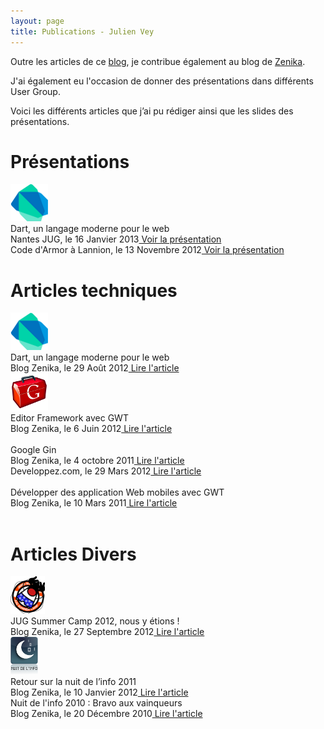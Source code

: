 ```yaml
---
layout: page
title: Publications - Julien Vey
---
```


<p class="lead">Outre les articles de ce <a href="/blog.html">blog</a>, je contribue également au blog de <a href="http://blog.zenika.com">Zenika</a>.</p>
<p class="lead">J'ai également eu l'occasion de donner des présentations dans différents User Group.</p> 
<p class="lead">Voici les différents articles que j’ai pu rédiger ainsi que les slides des présentations.</p>


<h1>Présentations</h1>

<div class="row">
	<div class="span2"><img class="well" src="./assets/img/dartlang-60.png" alt="Dartlang"></div>
	<div class="span10">
		<span class="lead">Dart, un langage moderne pour le web</span><br>
		<span class="muted">Nantes JUG, le 16 Janvier 2013</span><a href="/presentations/dart-nantes-jug/"> Voir la présentation</a><br>
		<span class="muted"> Code d'Armor à Lannion, le 13 Novembre 2012</span><a href="/presentations/dart-code-armor/"> Voir la présentation</a><br>	
	</div>
</div>
<h1>Articles techniques</h1>

<div class="row">
	<div class="span2"><img class="well" src="./assets/img/dartlang-60.png" alt="Dartlang"></div>
	<div class="span10">
		<span class="lead">Dart, un langage moderne pour le web</span><br>
		<span class="muted">Blog Zenika, le 29 Août 2012</span><a href="http://blog.zenika.com/index.php?post/2012/08/29/Dart-un-langage-moderne-pour-le-web"> Lire l'article</a><br>
	</div>
</div>

<div class="row">
	<div class="span2"><img class="well" src="./assets/img/gwt-logo-60.png" alt="GWT"></div>
	<div class="span10">
		<span class="lead">Editor Framework avec GWT</span><br>
		<span class="muted">Blog Zenika, le 6 Juin 2012</span><a href="http://blog.zenika.com/index.php?post/2012/06/06/Editor-Framework-avec-GWT"> Lire l'article</a><br>
		<br>
		<span class="lead">Google Gin</span><br>
		<span class="muted">Blog Zenika, le 4 octobre 2011</span><a href="http://blog.zenika.com/index.php?post/2011/09/27/Google-Gin"> Lire l'article</a><br>
		<span class="muted">Developpez.com, le 29 Mars 2012</span><a href="http://zenika.developpez.com/articles/java/frameworks/googlegin/"> Lire l'article</a><br>
		<br>
		<span class="lead">Développer des application Web mobiles avec GWT</span><br>
		<span class="muted">Blog Zenika, le 10 Mars 2011</span><a href="http://blog.zenika.com/index.php?post/2010/12/24/Developper-des-applications-web-mobile-avec-GWT-et-JQuery"> Lire l'article</a><br>
	</div>
</div>
<br>
<h1>Articles Divers</h1>

<div class="row">
	<div class="span2"><img class="well" src="./assets/img/jugsummercamp-60.png" alt="JUG Summer Camp"></div>
	<div class="span10">
		<span class="lead">JUG Summer Camp 2012, nous y étions !</span><br>
		<span class="muted">Blog Zenika, le 27 Septembre 2012</span><a href="http://blog.zenika.com/index.php?post/2012/09/18/JUG-Summer-Camp-2012%2C-nous-y-%C3%A9tions-%21"> Lire l'article</a><br>
	</div>
</div>

<div class="row">
	<div class="span2"><img class="well" src="./assets/img/nuitinfo-60.png" alt="Nuit de l'info"></div>
	<div class="span10">
		<span class="lead">Retour sur la nuit de l’info 2011</span><br>
		<span class="muted">Blog Zenika, le 10 Janvier 2012</span><a href="http://blog.zenika.com/index.php?post/2012/01/09/Retour-sur-la-Nuit-de-l-info-2011"> Lire l'article</a><br>
		<span class="lead">Nuit de l'info 2010 : Bravo aux vainqueurs</span><br>
		<span class="muted">Blog Zenika, le 20 Décembre 2010</span><a href="http://blog.zenika.com/index.php?post/2010/12/03/Nuit-de-l-info-2010-%3A-Bravo-aux-vainqueurs2"> Lire l'article</a><br>
	</div>
</div>